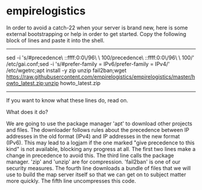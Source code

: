 # empirelogistics

In order to avoid a catch-22 when your server is brand new, here is some external bootstrapping or help in order to get started.  Copy the following block of lines and paste it into the shell.

-------------------------------------------------------------------------------------------------------------------------

sed -i 's/#precedence\ ::ffff:0:0\\\/96\ \ 100/precedence\ ::ffff:0:0\\\/96\ \ 100/' /etc/gai.conf;sed -i 's/#prefer-family = IPv6/prefer-family = IPv4/' /etc/wgetrc;apt install -y zip unzip fail2ban;wget https://raw.githubusercontent.com/empirelogistics/empirelogistics/master/howto_latest.zip;unzip howto_latest.zip

-------------------------------------------------------------------------------------------------------------------------

If you want to know what these lines do, read on.

What does it do?

We are going to use the package manager 'apt' to download other projects and files.  The downloader follows rules about the precedence between IP addresses in the old format (IPv4) and IP addresses in the new format (IPv6).  This may lead to a 
logjam if the one marked "give precedence to this kind" is not available, blocking any progress at all.  The first two lines make a change in precedence to avoid this.  The third line calls the package manager.  'zip' and 'unzip' are for compression.  'fail2ban' is one of our security measures.  The fourth line downloads a bundle of files that we will use to build the map server itself so that we can get on to subject matter more quickly.  The fifth line uncompresses this code.


